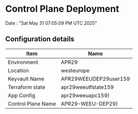 # Control Plane Deployment #

Date : "Sat May 31 07:05:09 PM UTC 2025"

## Configuration details ##

| Item                    | Name                 |
| ----------------------- | -------------------- |
| Environment             | APR29         |
| Location                | westeurope              |
| Keyvault Name           | APR29WEEUDEP29user159 |
| Terraform state         | apr29weeutfstate159                        |
| App Config              | apr29weeuapc159}   |
| Control Plane Name      | APR29-WEEU-DEP29}   |

